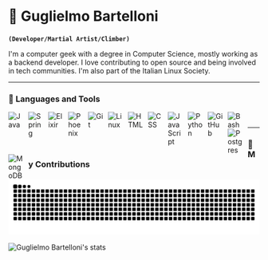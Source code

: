 # 🥋 Guglielmo Bartelloni

**`(Developer/Martial Artist/Climber)`**

I'm a computer geek with a degree in Computer Science, mostly working as a backend developer. I love contributing to open source and being involved in tech communities. I'm also part of the Italian Linux Society.

---

### 🧰 Languages and Tools

<img align="left" alt="Java" width="30px" style="padding-right:10px;" src="https://cdn.jsdelivr.net/gh/devicons/devicon/icons/java/java-original.svg"/>
<img align="left" alt="Spring" width="30px" style="padding-right:10px;" src="https://cdn.jsdelivr.net/gh/devicons/devicon/icons/spring/spring-original.svg" />
<img align="left" alt="Elixir" width="30px" style="padding-right:10px;" src="https://cdn.jsdelivr.net/gh/devicons/devicon@latest/icons/elixir/elixir-original.svg" />
<img align="left" alt="Phoenix" width="30px" style="padding-right:10px;" src="https://cdn.jsdelivr.net/gh/devicons/devicon@latest/icons/phoenix/phoenix-original.svg" />
<img align="left" alt="Git" width="30px" style="padding-right:10px;" src="https://cdn.jsdelivr.net/gh/devicons/devicon/icons/git/git-original.svg" />
<img align="left" alt="Linux" width="30px" style="padding-right:10px;" src="https://cdn.jsdelivr.net/gh/devicons/devicon/icons/linux/linux-original.svg" />
<img align="left" alt="HTML" width="30px" style="padding-right:10px;" src="https://cdn.jsdelivr.net/gh/devicons/devicon/icons/html5/html5-plain.svg" />
<img align="left" alt="CSS" width="30px" style="padding-right:10px;" src="https://cdn.jsdelivr.net/gh/devicons/devicon/icons/css3/css3-plain.svg" />
<img align="left" alt="JavaScript" width="30px" style="padding-right:10px;" src="https://cdn.jsdelivr.net/gh/devicons/devicon/icons/javascript/javascript-plain.svg" />
<img align="left" alt="Python" width="30px" style="padding-right:10px;" src="https://cdn.jsdelivr.net/gh/devicons/devicon/icons/python/python-plain.svg" />
<img align="left" alt="GitHub" width="30px" style="padding-right:10px;" src="https://cdn.jsdelivr.net/gh/devicons/devicon/icons/github/github-original.svg" />
<img align="left" alt="Bash" width="30px" style="padding-right:10px;" src="https://cdn.jsdelivr.net/gh/devicons/devicon/icons/bash/bash-original.svg" />
<img align="left" alt="Postgres" width="30px" style="padding-right:10px;" src="https://cdn.jsdelivr.net/gh/devicons/devicon@latest/icons/postgresql/postgresql-original.svg" />
<img align="left" alt="MongoDB" width="30px" style="padding-right:10px;" src="https://cdn.jsdelivr.net/gh/devicons/devicon@latest/icons/mongodb/mongodb-original.svg" />
<br />

---

### 🐍 My Contributions

<picture>
  <source
    media="(prefers-color-scheme: dark)"
    srcset="https://raw.githubusercontent.com/guglielmobartelloni/guglielmobartelloni/output/github-contribution-grid-snake-dark.svg"
  />
  <source
    media="(prefers-color-scheme: light)"
    srcset="https://raw.githubusercontent.com/guglielmobartelloni/guglielmobartelloni/output/github-contribution-grid-snake.svg"
  />
  <img
    alt="github contribution grid snake animation"
    src="https://raw.githubusercontent.com/guglielmobartelloni/guglielmobartelloni/output/github-contribution-grid-snake.svg"
  />
</picture>


![Guglielmo Bartelloni's stats](https://github-readme-stats.vercel.app/api?username=guglielmobartelloni&show_icons=true&theme=radical)
